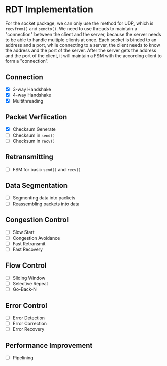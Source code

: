 # RDT Implementation

For the socket package, we can only use the method for UDP, which is `recvfrom()` and `sendto()`. 
We need to use threads to maintain a "connection" between the client and the server, because the server needs to be able to handle multiple clients at once.
Each socket is binded to an address and a port, while connecting to a server, the client needs to know the address and the port of the server.
After the server gets the address and the port of the client, it will maintain a FSM with the according client to form a "connection".

## Connection
- [x] 3-way Handshake
- [x] 4-way Handshake
- [x] Multithreading

## Packet Verfiication
- [x] Checksum Generate
- [ ] Checksum in `send()`
- [ ] Checksum in `recv()`

## Retransmitting
- [ ] FSM for basic `send()` and `recv()` 

## Data Segmentation
- [ ] Segmenting data into packets
- [ ] Reassembling packets into data

## Congestion Control
- [ ] Slow Start
- [ ] Congestion Avoidance
- [ ] Fast Retransmit
- [ ] Fast Recovery

## Flow Control
- [ ] Sliding Window
- [ ] Selective Repeat
- [ ] Go-Back-N

## Error Control
- [ ] Error Detection
- [ ] Error Correction
- [ ] Error Recovery

## Performance Improvement
- [ ] Pipelining
